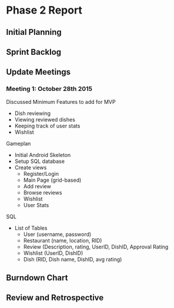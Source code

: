 # Phase 2 Report

## Initial Planning

## Sprint Backlog

## Update Meetings

### Meeting 1: October 28th 2015

Discussed Minimum Features to add for MVP
- Dish reviewing
- Viewing reviewed dishes
- Keeping track of user stats
- Wishlist

Gameplan
- Initial Android Skeleton
- Setup SQL database
- Create views
    - Register/Login
    - Main Page (grid-based)
    - Add review
    - Browse reviews
    - Wishlist
    - User Stats

SQL
- List of Tables
    - User (username, password)
    - Restaurant (name, location, RID)
    - Review (Description, rating, UserID, DishID, Approval Rating
    - Wishlist (UserID, DishID)
    - Dish (RID, Dish name, DishID, avg rating)


## Burndown Chart

## Review and Retrospective
